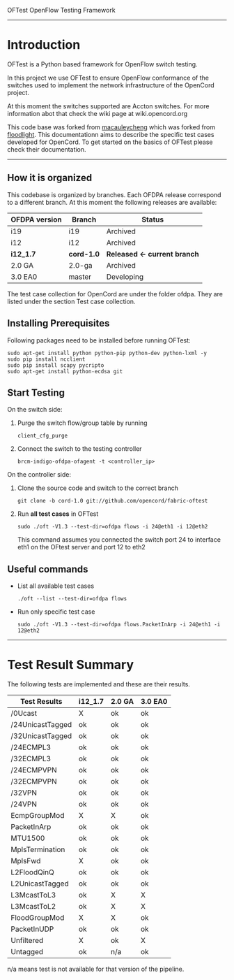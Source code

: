OFTest OpenFlow Testing Framework

---

# Introduction

OFTest is a Python based framework for OpenFlow switch testing.

In this project we use OFTest to ensure OpenFlow conformance of the switches used to implement the network infrastructure of the OpenCord project.

At this moment the switches supported are Accton switches. For more information abot that check the wiki page at wiki.opencord.org

This code base was forked from [macauleycheng](github.com/macauleycheng/oftest) which was forked from [floodlight](github.com/floodlight/oftest). This documentationn aims to describe the specific test cases developed for OpenCord. To get started on the basics of OFTest please check their documentation.

---

## How it is organized

This codebase is organized by branches. Each OFDPA release correspond to a different branch. At this moment the following releases are available:

OFDPA version | Branch       | Status
------------- | ------------ | ------
i19           | i19          | Archived
i12           | i12          | Archived
**i12_1.7**   | **cord-1.0** | **Released <- current branch**
2.0 GA        | 2.0-ga       | Archived
3.0 EA0       | master       | Developing

The test case collection for OpenCord are under the folder ofdpa. They are listed under the section Test case collection.

## Installing Prerequisites

Following packages need to be installed before running OFTest:

```
sudo apt-get install python python-pip python-dev python-lxml -y
sudo pip install ncclient
sudo pip install scapy pycripto
sudo apt-get install python-ecdsa git
```

## Start Testing

On the switch side:

1. Purge the switch flow/group table by running

	```
	client_cfg_purge
	```

2. Connect the switch to the testing controller

	```
	brcm-indigo-ofdpa-ofagent -t <controller_ip>
	```

On the controller side:

1. Clone the source code and switch to the correct branch

	```
	git clone -b cord-1.0 git://github.com/opencord/fabric-oftest
	```

2. Run **all test cases** in OFTest

	```
	sudo ./oft -V1.3 --test-dir=ofdpa flows -i 24@eth1 -i 12@eth2
	```
	This command assumes you connected the switch port 24 to interface eth1 on the OFtest server and port 12 to eth2

## Useful commands

* List all available test cases

	```
	./oft --list --test-dir=ofdpa flows
	```

* Run only specific test case

	```
	sudo ./oft -V1.3 --test-dir=ofdpa flows.PacketInArp -i 24@eth1 -i 12@eth2
	```

---

# Test Result Summary

The following tests are implemented and these are their results.

Test Results     | i12_1.7 | 2.0 GA | 3.0 EA0
-------          | ------- | ------ | -------
/0Ucast          | X       | ok     | ok
/24UnicastTagged | ok      | ok     | ok
/32UnicastTagged | ok      | ok     | ok
/24ECMPL3        | ok      | ok     | ok
/32ECMPL3        | ok      | ok     | ok
/24ECMPVPN       | ok      | ok     | ok
/32ECMPVPN       | ok      | ok     | ok
/32VPN           | ok      | ok     | ok
/24VPN           | ok      | ok     | ok
EcmpGroupMod     | X       | X      | ok
PacketInArp      | ok      | ok     | ok
MTU1500          | ok      | ok     | ok
MplsTermination  | ok      | ok     | ok
MplsFwd          | X       | ok     | ok
L2FloodQinQ      | ok      | ok     | ok
L2UnicastTagged  | ok      | ok     | ok
L3McastToL3      | ok      | X      | X
L3McastToL2      | ok      | X      | X
FloodGroupMod    | X       | X      | ok
PacketInUDP      | ok      | ok     | ok
Unfiltered       | X       | ok     | X
Untagged         | ok      | n/a    | ok

n/a means test is not available for that version of the pipeline.